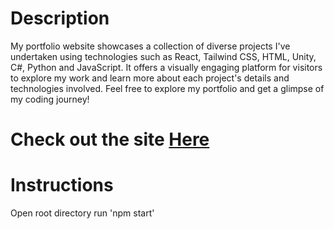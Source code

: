 # Description
My portfolio website showcases a collection of diverse projects I've undertaken using technologies such as React, Tailwind CSS, HTML, Unity, C#, Python and JavaScript. It offers a visually engaging platform for visitors to explore my work and learn more about each project's details and technologies involved. Feel free to explore my portfolio and get a glimpse of my coding journey!

# Check out the site <a className='bold' href='https://www.samuelbaker.ca/' target='_blank' rel='noopener noreferrer'>Here</a>

# Instructions
Open root directory
run 'npm start'

